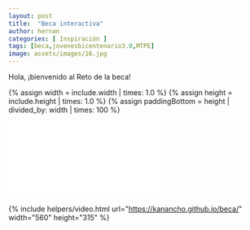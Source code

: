 ```yaml
---
layout: post
title:  "Beca interactiva"
author: hernan
categories: [ Inspiración ]
tags: [beca,jovenesbicentenario3.0,MTPE]
image: assets/images/16.jpg
---
```

Hola, ¡bienvenido al Reto de la beca!

{% assign width = include.width | times: 1.0 %}
{% assign height = include.height | times: 1.0 %}
{% assign paddingBottom = height | divided_by: width | times: 100 %}
<div class="video-holder" style="padding-bottom: {{ paddingBottom }}%">
  <iframe width="{{ include.width }}" 
          height="{{ include.height }}" 
          src="{{ include.url }}" 
          frameborder="0" 
          allowfullscreen></iframe>
</div>

{% include helpers/video.html url="https://kanancho.github.io/beca/" width="560" height="315" %}
